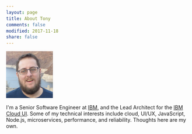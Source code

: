 ```yaml
---
layout: page
title: About Tony
comments: false
modified: 2017-11-18
share: false
---
```


<div class="about-wrapper">
    <div class="about-sidebar">
        <img src="/images/avatar128.png" alt="Tony Erwin Pic"/>
    </div>
    <div class="about-content"><p>I'm a Senior Software Engineer at <a href="https://www.ibm.com" target="_blank">IBM</a>, and the Lead Architect for the <a href="https://console.bluemix.net" target="_blank">IBM Cloud UI</a>. Some of my technical interests include cloud, UI/UX, JavaScript, Node.js, microservices, performance, and reliability. Thoughts here are my own.</p>
    </div>
    <div class="about-cleared"></div>
</div>